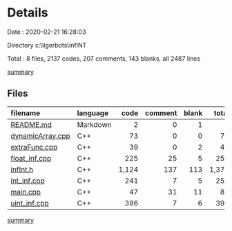 # Details

Date : 2020-02-21 16:28:03

Directory c:\ligerbots\infINT

Total : 8 files,  2137 codes, 207 comments, 143 blanks, all 2487 lines

[summary](results.md)

## Files
| filename | language | code | comment | blank | total |
| :--- | :--- | ---: | ---: | ---: | ---: |
| [README.md](/README.md) | Markdown | 2 | 0 | 1 | 3 |
| [dynamicArray.cpp](/dynamicArray.cpp) | C++ | 73 | 0 | 0 | 73 |
| [extraFunc.cpp](/extraFunc.cpp) | C++ | 39 | 0 | 2 | 41 |
| [float_inf.cpp](/float_inf.cpp) | C++ | 225 | 25 | 5 | 255 |
| [infInt.h](/infInt.h) | C++ | 1,124 | 137 | 113 | 1,374 |
| [int_inf.cpp](/int_inf.cpp) | C++ | 241 | 7 | 5 | 253 |
| [main.cpp](/main.cpp) | C++ | 47 | 31 | 11 | 89 |
| [uint_inf.cpp](/uint_inf.cpp) | C++ | 386 | 7 | 6 | 399 |

[summary](results.md)
